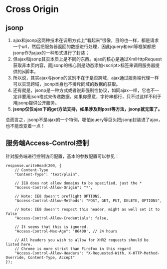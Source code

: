 # Cross Origin #
## jsonp ##
1. ajax和jsonp这两种技术在调用方式上“看起来”很像，目的也一样，都是请求一个url，然后把服务器返回的数据进行处理，因此jquery和ext等框架都把jsonp作为ajax的一种形式进行了封装；
2. 但ajax和jsonp其实本质上是不同的东西。ajax的核心是通过XmlHttpRequest获取非本页内容，而jsonp的核心则是动态添加\<script\>标签来调用服务器提供的js脚本。
3. 所以说，其实ajax与jsonp的区别不在于是否跨域，ajax通过服务端代理一样可以实现跨域，jsonp本身也不排斥同域的数据的获取。
4. 还有就是，jsonp是一种方式或者说非强制性协议，如同ajax一样，它也不一定非要用json格式来传递数据，如果你愿意，字符串都行，只不过这样不利于用jsonp提供公开服务。
5. **jsonp仅仅ajax下的get方法支持，如果涉及到post等方法，jsonp就无策了。**

总而言之，jsonp不是ajax的一个特例，哪怕jquery等巨头把jsonp封装进了ajax，也不能改变着一点！
## 服务端Access-Control控制 ##
针对服务端进行控制访问配置，基本的参数配置可以参见：

    response.writeHead(200, {
    	// Content-Type
        "Content-Type": "text/plain",

	    // IE8 does not allow domains to be specified, just the *
	    "Access-Control-Allow-Origin": "*",
	 
	    // Note: IE8 doesn't preflight OPTIONS.
	    "Access-Control-Allow-Methods": "POST, GET, PUT, DELETE, OPTIONS",
	 
	    // Note: IE8 doesn't respect this header, might as well set it to false
	    "Access-Control-Allow-Credentials": false,
	 
	    // It seems that this is ignored.
	    "Access-Control-Max-Age": '86400', // 24 hours
	 
	    // All headers you wish to allow for XHR2 requests should be listed here.
	    // Chrome is more strict than Firefox in this regard
	    "Access-Control-Allow-Headers": "X-Requested-With, X-HTTP-Method-Override, Content-Type, Accept"
    });
